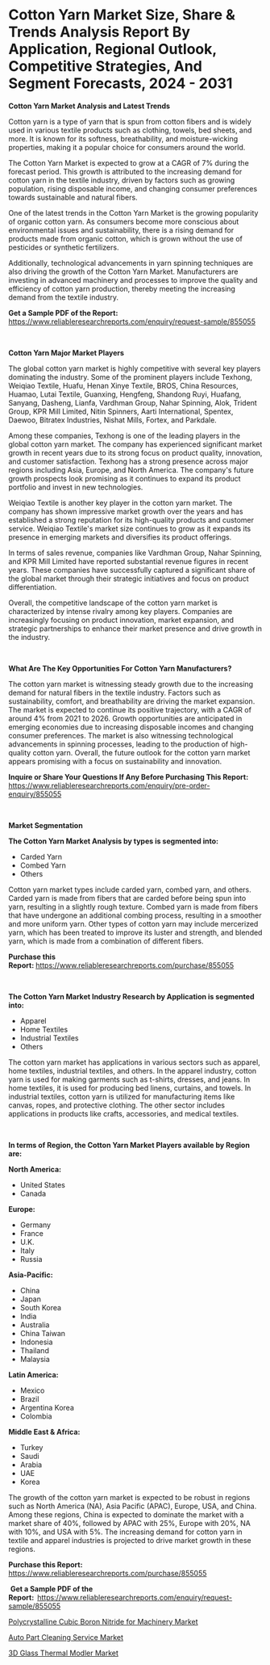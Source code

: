 <p><h1>Cotton Yarn Market Size, Share & Trends Analysis Report By Application, Regional Outlook, Competitive Strategies, And Segment Forecasts, 2024 - 2031</h1></p><p><strong>Cotton Yarn Market Analysis and Latest Trends</strong></p>
<p><p>Cotton yarn is a type of yarn that is spun from cotton fibers and is widely used in various textile products such as clothing, towels, bed sheets, and more. It is known for its softness, breathability, and moisture-wicking properties, making it a popular choice for consumers around the world.</p><p>The Cotton Yarn Market is expected to grow at a CAGR of 7% during the forecast period. This growth is attributed to the increasing demand for cotton yarn in the textile industry, driven by factors such as growing population, rising disposable income, and changing consumer preferences towards sustainable and natural fibers.</p><p>One of the latest trends in the Cotton Yarn Market is the growing popularity of organic cotton yarn. As consumers become more conscious about environmental issues and sustainability, there is a rising demand for products made from organic cotton, which is grown without the use of pesticides or synthetic fertilizers.</p><p>Additionally, technological advancements in yarn spinning techniques are also driving the growth of the Cotton Yarn Market. Manufacturers are investing in advanced machinery and processes to improve the quality and efficiency of cotton yarn production, thereby meeting the increasing demand from the textile industry.</p></p>
<p><strong>Get a Sample PDF of the Report:&nbsp;</strong> <a href="https://www.reliableresearchreports.com/enquiry/request-sample/855055">https://www.reliableresearchreports.com/enquiry/request-sample/855055</a></p>
<p>&nbsp;</p>
<p><strong>Cotton Yarn Major Market Players</strong></p>
<p><p>The global cotton yarn market is highly competitive with several key players dominating the industry. Some of the prominent players include Texhong, Weiqiao Textile, Huafu, Henan Xinye Textile, BROS, China Resources, Huamao, Lutai Textile, Guanxing, Hengfeng, Shandong Ruyi, Huafang, Sanyang, Dasheng, Lianfa, Vardhman Group, Nahar Spinning, Alok, Trident Group, KPR Mill Limited, Nitin Spinners, Aarti International, Spentex, Daewoo, Bitratex Industries, Nishat Mills, Fortex, and Parkdale.</p><p>Among these companies, Texhong is one of the leading players in the global cotton yarn market. The company has experienced significant market growth in recent years due to its strong focus on product quality, innovation, and customer satisfaction. Texhong has a strong presence across major regions including Asia, Europe, and North America. The company's future growth prospects look promising as it continues to expand its product portfolio and invest in new technologies.</p><p>Weiqiao Textile is another key player in the cotton yarn market. The company has shown impressive market growth over the years and has established a strong reputation for its high-quality products and customer service. Weiqiao Textile's market size continues to grow as it expands its presence in emerging markets and diversifies its product offerings.</p><p>In terms of sales revenue, companies like Vardhman Group, Nahar Spinning, and KPR Mill Limited have reported substantial revenue figures in recent years. These companies have successfully captured a significant share of the global market through their strategic initiatives and focus on product differentiation.</p><p>Overall, the competitive landscape of the cotton yarn market is characterized by intense rivalry among key players. Companies are increasingly focusing on product innovation, market expansion, and strategic partnerships to enhance their market presence and drive growth in the industry.</p></p>
<p>&nbsp;</p>
<p><strong>What Are The Key Opportunities For Cotton Yarn Manufacturers?</strong></p>
<p><p>The cotton yarn market is witnessing steady growth due to the increasing demand for natural fibers in the textile industry. Factors such as sustainability, comfort, and breathability are driving the market expansion. The market is expected to continue its positive trajectory, with a CAGR of around 4% from 2021 to 2026. Growth opportunities are anticipated in emerging economies due to increasing disposable incomes and changing consumer preferences. The market is also witnessing technological advancements in spinning processes, leading to the production of high-quality cotton yarn. Overall, the future outlook for the cotton yarn market appears promising with a focus on sustainability and innovation.</p></p>
<p><strong>Inquire or Share Your Questions If Any Before Purchasing This Report:</strong> <a href="https://www.reliableresearchreports.com/enquiry/pre-order-enquiry/855055">https://www.reliableresearchreports.com/enquiry/pre-order-enquiry/855055</a></p>
<p>&nbsp;</p>
<p><strong>Market Segmentation</strong></p>
<p><strong>The Cotton Yarn Market Analysis by types is segmented into:</strong></p>
<p><ul><li>Carded Yarn</li><li>Combed Yarn</li><li>Others</li></ul></p>
<p><p>Cotton yarn market types include carded yarn, combed yarn, and others. Carded yarn is made from fibers that are carded before being spun into yarn, resulting in a slightly rough texture. Combed yarn is made from fibers that have undergone an additional combing process, resulting in a smoother and more uniform yarn. Other types of cotton yarn may include mercerized yarn, which has been treated to improve its luster and strength, and blended yarn, which is made from a combination of different fibers.</p></p>
<p><strong>Purchase this Report:&nbsp;</strong><a href="https://www.reliableresearchreports.com/purchase/855055">https://www.reliableresearchreports.com/purchase/855055</a></p>
<p>&nbsp;</p>
<p><strong>The Cotton Yarn Market Industry Research by Application is segmented into:</strong></p>
<p><ul><li>Apparel</li><li>Home Textiles</li><li>Industrial Textiles</li><li>Others</li></ul></p>
<p><p>The cotton yarn market has applications in various sectors such as apparel, home textiles, industrial textiles, and others. In the apparel industry, cotton yarn is used for making garments such as t-shirts, dresses, and jeans. In home textiles, it is used for producing bed linens, curtains, and towels. In industrial textiles, cotton yarn is utilized for manufacturing items like canvas, ropes, and protective clothing. The other sector includes applications in products like crafts, accessories, and medical textiles.</p></p>
<p>&nbsp;</p>
<p><strong>In terms of Region, the Cotton Yarn Market Players available by Region are:</strong></p>
<p>
    <p> <strong> North America: </strong>
        <ul>
            <li>United States</li>
            <li>Canada</li>
        </ul>
        </p> 
    <p> <strong> Europe: </strong>
        <ul>
            <li>Germany</li>
            <li>France</li>
            <li>U.K.</li>
            <li>Italy</li>
            <li>Russia</li>
        </ul>
        </p> 
    <p> <strong> Asia-Pacific: </strong>
        <ul>
            <li>China</li>
            <li>Japan</li>
            <li>South Korea</li>
            <li>India</li>
            <li>Australia</li>
            <li>China Taiwan</li>
            <li>Indonesia</li>
            <li>Thailand</li>
            <li>Malaysia</li>
        </ul>
        </p> 
    <p> <strong> Latin America: </strong>
        <ul>
            <li>Mexico</li>
            <li>Brazil</li>
            <li>Argentina Korea</li>
            <li>Colombia</li>
        </ul>
        </p> 
    <p> <strong> Middle East & Africa: </strong>
        <ul>
            <li>Turkey</li>
            <li>Saudi</li>
            <li>Arabia</li>
            <li>UAE</li>
            <li>Korea</li>
        </ul>
    </p>
    </p>
<p><p>The growth of the cotton yarn market is expected to be robust in regions such as North America (NA), Asia Pacific (APAC), Europe, USA, and China. Among these regions, China is expected to dominate the market with a market share of 40%, followed by APAC with 25%, Europe with 20%, NA with 10%, and USA with 5%. The increasing demand for cotton yarn in textile and apparel industries is projected to drive market growth in these regions.</p></p>
<p><strong>Purchase this Report: </strong><a href="https://www.reliableresearchreports.com/purchase/855055">https://www.reliableresearchreports.com/purchase/855055</a></p>
<p>&nbsp;<strong>Get a Sample PDF of the Report:&nbsp;&nbsp;</strong><a href="https://www.reliableresearchreports.com/enquiry/request-sample/855055">https://www.reliableresearchreports.com/enquiry/request-sample/855055</a></p>
<p><strong></strong></p>
<p><p><a href="https://view.publitas.com/reportprime-1/polycrystalline-cubic-boron-nitride-for-machinery-market-provides-a-comprehensive-analysis-including-a-macro-overview-of-the-market-as-well-as-micro-details-such-as-market-size-and-competitive-landscape/">Polycrystalline Cubic Boron Nitride for Machinery Market</a></p><p><a href="https://view.publitas.com/reportprime-1/auto-part-cleaning-service-market-centers-on-aspects-such-as-market-growth-market-share-market-opportunity-and-projected-forecasts-spanning-from-2023-to-2030/">Auto Part Cleaning Service Market</a></p><p><a href="https://view.publitas.com/reportprime-1/3d-glass-thermal-modler-market-size-share-trends-analysis-report-by-application-regional-outlook-competitive-strategies-and-segment-forecasts-2023-2030/">3D Glass Thermal Modler Market</a></p></p>